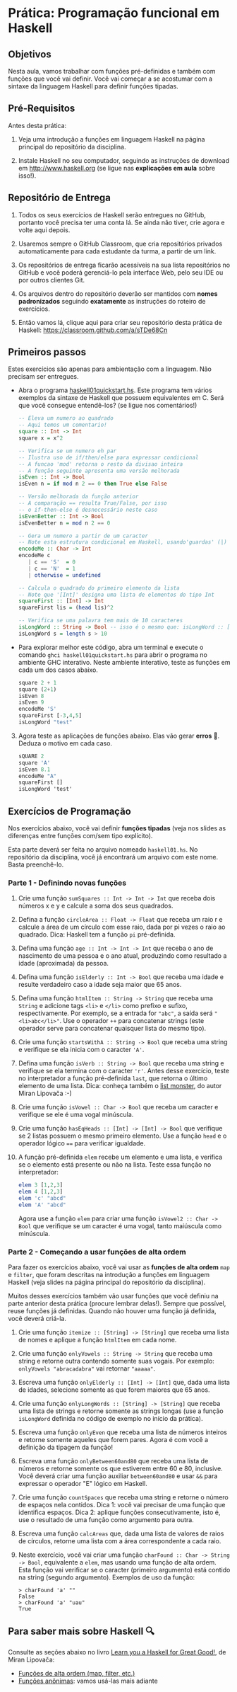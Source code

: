 # Prática: Programação funcional em Haskell

## Objetivos


Nesta aula, vamos trabalhar com funções pré-definidas e também com funções que você vai definir. Você vai começar a se acostumar com a sintaxe da linguagem Haskell para definir funções tipadas. 

## Pré-Requisitos 


Antes desta prática:

1. Veja uma introdução a funções em linguagem Haskell na página principal do repositório da disciplina.

2. Instale Haskell no seu computador, seguindo as instruções de download em http://www.haskell.org (se ligue nas **explicações em aula** sobre isso!). 

## Repositório de Entrega

1. Todos os seus exercícios de Haskell serão entregues no GitHub, portanto você precisa ter uma conta lá. Se ainda não tiver, crie agora e volte aqui depois.

2. Usaremos sempre o GitHub Classroom, que cria repositórios privados automaticamente para cada estudante da turma, a partir de um link.

3. Os repositórios de entrega ficarão acessíveis na sua lista repositórios no GitHub e você poderá gerenciá-lo pela interface Web, pelo seu IDE ou por outros clientes Git. 

4. Os arquivos dentro do repositório deverão ser mantidos com **nomes padronizados** seguindo **exatamente** as instruções do roteiro de exercícios.

5. Então vamos lá, clique aqui para criar seu repositório desta prática de Haskell: https://classroom.github.com/a/sTDe68Cn



## Primeiros passos

Estes exercícios são apenas para ambientação com a linguagem. Não precisam ser entregues.


- Abra o programa [haskell01quickstart.hs](haskell01quickstart.hs). Este programa tem vários exemplos da sintaxe de Haskell que possuem equivalentes em C. Será que você consegue entendê-los? (se ligue nos comentários!)

   ```haskell
   -- Eleva um numero ao quadrado
   -- Aqui temos um comentario!
   square :: Int -> Int
   square x = x^2

   -- Verifica se um numero eh par 
   -- Ilustra uso de if/then/else para expressar condicional 
   -- A funcao 'mod' retorna o resto da divisao inteira
   -- A função seguinte apresenta uma versão melhorada
   isEven :: Int -> Bool
   isEven n = if mod n 2 == 0 then True else False

   -- Versão melhorada da função anterior
   -- A comparação == resulta True/False, por isso
   -- o if-then-else é desnecessário neste caso
   isEvenBetter :: Int -> Bool
   isEvenBetter n = mod n 2 == 0

   -- Gera um numero a partir de um caracter 
   -- Note esta estrutura condicional em Haskell, usando'guardas' (|)
   encodeMe :: Char -> Int
   encodeMe c 
      | c == 'S'  = 0
      | c == 'N'  = 1
      | otherwise = undefined

   -- Calcula o quadrado do primeiro elemento da lista
   -- Note que '[Int]' designa uma lista de elementos do tipo Int 
   squareFirst :: [Int] -> Int
   squareFirst lis = (head lis)^2

   -- Verifica se uma palavra tem mais de 10 caracteres
   isLongWord :: String -> Bool -- isso é o mesmo que: isLongWord :: [Char] -> Bool
   isLongWord s = length s > 10
   ```

- Para explorar melhor este código, abra um terminal e execute o comando `ghci haskell01quickstart.hs` para abrir o programa no ambiente GHC interativo. Neste ambiente interativo, teste as funções em cada um dos casos abaixo. 

   ```haskell
   square 2 + 1
   square (2+1)
   isEven 8
   isEven 9
   encodeMe 'S'
   squareFirst [-3,4,5]
   isLongWord "test"
   ```

3. Agora teste as aplicações de funções abaixo. Elas vão gerar **erros** :stop_sign:. Deduza o motivo em cada caso.

   ```haskell
   sQUARE 2
   square 'A'
   isEven 8.1
   encodeMe "A"
   squareFirst []
   isLongWord 'test'
   ```

## Exercícios de Programação


Nos exercícios abaixo, você vai definir **funções tipadas** (veja nos slides as diferenças entre funções com/sem tipo explícito). 

Esta parte deverá ser feita no arquivo nomeado `haskell01.hs`. No repositório da disciplina, você já encontrará um arquivo com este nome. Basta preenchê-lo.

### Parte 1 - Definindo novas funções

1. Crie uma função `sumSquares :: Int -> Int -> Int` que receba dois números x e y e calcule a soma dos seus quadrados.

2. Defina a função `circleArea :: Float -> Float` que receba um raio r e calcule a área de um círculo com esse raio, dada por pi vezes o raio ao quadrado. Dica: Haskell tem a função `pi` pré-definida.

3. Defina uma função `age :: Int -> Int -> Int` que receba o ano de nascimento de uma pessoa e o ano atual, produzindo como resultado a idade (aproximada) da pessoa.

4. Defina uma função `isElderly :: Int -> Bool` que receba uma idade e resulte verdadeiro caso a idade seja maior que 65 anos.


5. Defina uma função `htmlItem :: String -> String` que receba uma `String` e adicione tags `<li>` e `</li>` como prefixo e sufixo, respectivamente. Por exemplo, se a entrada for `"abc"`, a saída será `"<li>abc</li>"`. Use o operador `++` para concatenar strings (este operador serve para concatenar quaisquer lista do mesmo tipo).

7. Crie uma função `startsWithA :: String -> Bool` que receba uma string e verifique se ela inicia com o caracter `'A'`.

8. Defina uma função `isVerb :: String -> Bool` que receba uma string e verifique se ela termina com o caracter `'r'`. Antes desse exercício, teste no interpretador a função pré-definida `last`, que retorna o último elemento de uma lista. Dica: conheça também o [list monster](http://s3.amazonaws.com/lyah/listmonster.png), do autor Miran Lipovača :-)

9. Crie uma função `isVowel :: Char -> Bool` que receba um caracter e verifique se ele é uma vogal minúscula.

10. Crie uma função `hasEqHeads :: [Int] -> [Int] -> Bool` que verifique se 2 listas possuem o mesmo primeiro elemento. Use a função `head` e o operador lógico `==` para verificar igualdade.

11. A função pré-definida `elem` recebe um elemento e uma lista, e verifica se o elemento está presente ou não na lista. Teste essa função no interpretador: 
    ```haskell
    elem 3 [1,2,3]
    elem 4 [1,2,3]
    elem 'c' "abcd"
    elem 'A' "abcd"
    ```

    Agora use a função `elem` para criar uma função `isVowel2 :: Char -> Bool` que verifique se um caracter é uma vogal, tanto maiúscula como minúscula.

### Parte 2 - Começando a usar funções de alta ordem


Para fazer os exercícios abaixo, você vai usar as **funções de alta ordem** `map` e `filter`, que foram descritas na introdução a funções em linguagem Haskell (veja slides na página principal do repositório da disciplina).


Muitos desses exercícios também vão usar funções que você definiu na parte anterior desta prática (procure lembrar delas!). Sempre que possível, reuse funções já definidas. Quando não houver uma função já definida, você deverá criá-la.


1. Crie uma função `itemize :: [String] -> [String]` que receba uma lista de nomes e aplique a função `htmlItem` em cada nome.

2. Crie uma função `onlyVowels :: String -> String` que receba uma string e retorne outra contendo somente suas vogais. Por exemplo: `onlyVowels "abracadabra"` vai retornar `"aaaaa"`.

3. Escreva uma função `onlyElderly :: [Int] -> [Int]` que, dada uma lista de idades, selecione somente as que forem maiores que 65 anos.

5. Crie uma função `onlyLongWords :: [String] -> [String]` que receba uma lista de strings e retorne somente as strings longas (use a função `isLongWord` definida no código de exemplo no início da prática).

6. Escreva uma função `onlyEven` que receba uma lista de números inteiros e retorne somente aqueles que forem pares. Agora é com você a definição da tipagem da função!

7. Escreva uma função `onlyBetween60and80` que receba uma lista de números e retorne somente os que estiverem entre 60 e 80, inclusive. Você deverá criar uma função auxiliar `between60and80` e usar `&&` para expressar o operador "E" lógico em Haskell.

8. Crie uma função `countSpaces` que receba uma string e retorne o número de espaços nela contidos. Dica 1: você vai precisar de uma função que identifica espaços. Dica 2: aplique funções consecutivamente, isto é, use o resultado de uma função como argumento para outra. 

9. Escreva uma função `calcAreas` que, dada uma lista de valores de raios de círculos, retorne uma lista com a área correspondente a cada raio.

10. Neste exercício, você vai criar uma função `charFound :: Char -> String -> Bool`, equivalente a `elem`, mas usando uma função de alta ordem. Esta função vai verificar se o caracter (primeiro argumento) está contido na string (segundo argumento). Exemplos de uso da função:
    ```
    > charFound 'a' ""  
    False  
    > charFound 'a' "uau"  
    True  
    ```



## Para saber mais sobre Haskell :mag:

Consulte as seções abaixo no livro [Learn you a Haskell for Great Good!](http://learnyouahaskell.com), de Miran Lipovača:
- [Funções de alta ordem (map, filter, etc.)](http://learnyouahaskell.com/higher-order-functions) 
- [Funções anônimas](http://learnyouahaskell.com/higher-order-functions#lambdas): vamos usá-las mais adiante
